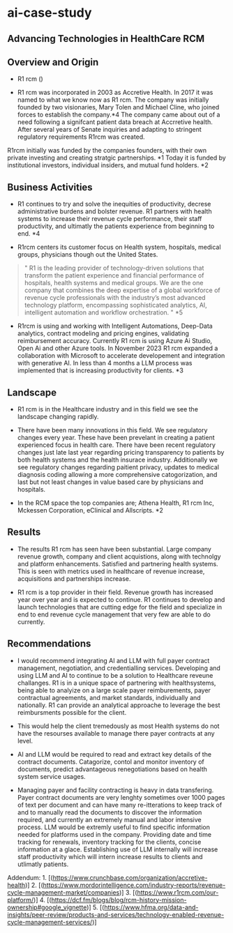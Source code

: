# ai-case-study
## Advancing Technologies in HealthCare RCM 
   ##  Overview and Origin

* R1 rcm (![<alt text>](<https://www.r1rcm.com/>)) 

* R1 rcm was incorporated in 2003 as Accretive Health. In 2017 it was named to what we know now as R1 rcm. The company was initially founded by two visionaries, Mary Tolen and Michael Cline, who joined forces to establish the company.*4
 The company came about out of a need following a signifcant patient data breach at Accrretive health. After several years of Senate inquiries and adapting to stringent regulatory requirements R1rcm was created. 

 R1rcm initially was funded by the companies founders, with their own private investing and creating stratgic partnerships. *1  Today it is funded by institutional investors, individual insiders, and mutual fund holders. *2

## Business Activities

* R1 continues to try and solve the inequities of productivity, decrese administrative burdens and bolster revenue.   R1 partners with health systems to increase their revenue cycle performance, their staff productivity, and ultimatly the patients experience from beginning to end. *4

* R1rcm centers its customer focus on Health system, hospitals, medical groups, physicians though out the United States.  

>" R1 is the leading provider of technology-driven solutions that transform the patient experience and financial performance of hospitals, health systems and medical groups. We are the one company that combines the deep expertise of a global workforce of revenue cycle professionals with the industry’s most advanced technology platform, encompassing sophisticated analytics, AI, intelligent automation and workflow orchestration. " *5

* R1rcm is using and working with Intelligent Automations, Deep-Data analytics, contract modeling and pricing engines,  validating reimbursement accuracy. Currently R1 rcm is using Azure Ai Studio, Open Ai and other Azure tools.  In November  2023 R1 rcm expanded a collaboration with Microsoft to accelerate developement and integration with generative AI. In less than 4 months a LLM process was implemented that is increasing productivity for clients. *3

## Landscape

* R1 rcm is in the Healthcare industry and in this field we see the landscape changing rapidly.  

* There have been many innovations in this field. We see regulatory changes every year. These have been prevelant in creating a patient experienced focus in health care. There have been recent regulatory changes just late last year regarding pricing transparency to patients by both health systems and the health insurace industry. Additionally we see regulatory changes regarding paitient privacy, updates to medical diagnosis coding allowing a more comprehensive catogorization, and last but not least changes in value based care by physicians and hospitals.

* In the RCM space the top companies are; Athena Health, R1 rcm Inc, Mckessen Corporation, eClinical and Allscripts. *2 

## Results

* The results R1 rcm has seen have been substantial. Large company revenue growth, company and client acquistions, along with technolgy and platform enhancements. Satisfied and partnering health systems. This is seen with metrics used in healthcare of revenue increase, acquisitions and partnerships increase. 

* R1 rcm is a top provider in their field.  Revenue growth has increased year over year and is expected to continue. R1 continues to develop and launch technologies that are cutting edge for the field and specialize in end to end  revenue cycle management that very few are able to do currently.

## Recommendations

* I would recommend integrating AI and LLM with full payer contract management, negotiation, and credentialling services. Developing and using LLM and AI to continue to be a solution to Healthcare reveune challanges. R1 is in a unique space of partnering with healthsystems, being able to analyize on a large scale payer reimburements, payer contractual agreements, and market standards, individually and nationally.  R1 can provide an analytical approache to leverage the best reimbursments possible for the client.  

* This would help the client tremedously as most Health systems do not have the resourses available to manage there payer contracts at any level.  

* AI and LLM would be required to read and extract key details of the contract documents. Catagorize, contol and monitor inventory of documents, predict advantageous renegotiations based on health system service usages. 

* Managing payer and facility contracting is heavy in data transfering. Payer contract documents are very lenghty sometimes over 1000 pages of text per document and can have many re-itterations to keep track of and to manually read the documents to discover the information required, and currently an extremely manual and labor intensive process.  LLM would be extremly useful to find specific information needed for platforms used in the company. Providing date and time tracking for renewals, inventory tracking for the clients, concise information at a glace. Establishing use of LLM internally will increase staff productivity which will intern increase results to clients and utlimatly patients. 



Addendum: 1.  [(https://www.crunchbase.com/organization/accretive-health)]
          2.  [(https://www.mordorintelligence.com/industry-reports/revenue-cycle-management-market/companies)] 
          3.  [(https://www.r1rcm.com/our-platform/)]
          4.  [(https://dcf.fm/blogs/blog/rcm-history-mission-ownership#google_vignette)]
          5.  [(https://www.hfma.org/data-and-insights/peer-review/products-and-services/technology-enabled-revenue-cycle-management-services/)]